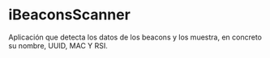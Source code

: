 # iBeaconsScanner

 Aplicación que detecta los datos de los beacons y los muestra, en concreto su nombre, UUID, MAC Y RSI.
